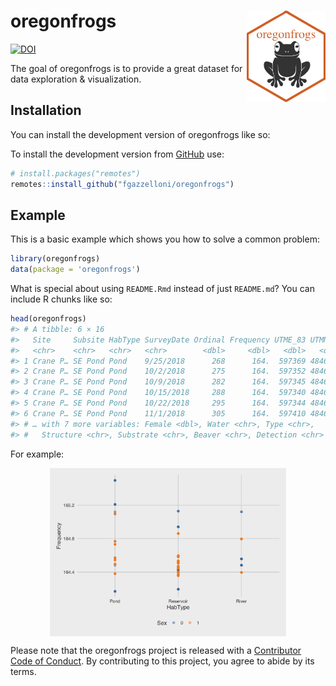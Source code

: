 
<!-- README.md is generated from README.Rmd. Please edit that file -->

# oregonfrogs <a href='https://fgazzelloni.github.io/oregonfrogs/'><img src='man/figures/logo.png' align="right" width="25%" min-width="120px" /></a>

<!-- badges: start -->

[![DOI](https://zenodo.org/badge/526891877.svg)](https://zenodo.org/badge/latestdoi/526891877)

<!-- badges: end -->

The goal of oregonfrogs is to provide a great dataset for data
exploration & visualization.

## Installation

You can install the development version of oregonfrogs like so:

To install the development version from [GitHub](https://github.com/)
use:

``` r
# install.packages("remotes")
remotes::install_github("fgazzelloni/oregonfrogs")
```

## Example

This is a basic example which shows you how to solve a common problem:

``` r
library(oregonfrogs)
data(package = 'oregonfrogs')
```

What is special about using `README.Rmd` instead of just `README.md`?
You can include R chunks like so:

``` r
head(oregonfrogs)
#> # A tibble: 6 × 16
#>   Site     Subsite HabType SurveyDate Ordinal Frequency UTME_83 UTMN_83 Interval
#>   <chr>    <chr>   <chr>   <chr>        <dbl>     <dbl>   <dbl>   <dbl>    <dbl>
#> 1 Crane P… SE Pond Pond    9/25/2018      268      164.  597369 4846486        0
#> 2 Crane P… SE Pond Pond    10/2/2018      275      164.  597352 4846487        1
#> 3 Crane P… SE Pond Pond    10/9/2018      282      164.  597345 4846458        2
#> 4 Crane P… SE Pond Pond    10/15/2018     288      164.  597340 4846464        3
#> 5 Crane P… SE Pond Pond    10/22/2018     295      164.  597344 4846460        4
#> 6 Crane P… SE Pond Pond    11/1/2018      305      164.  597410 4846451        5
#> # … with 7 more variables: Female <dbl>, Water <chr>, Type <chr>,
#> #   Structure <chr>, Substrate <chr>, Beaver <chr>, Detection <chr>
```

For example:

<img src="man/figures/README-habitat-1.png" width="75%" style="display: block; margin: auto;" />

Please note that the oregonfrogs project is released with a [Contributor
Code of
Conduct](https://contributor-covenant.org/version/2/0/CODE_OF_CONDUCT.html).
By contributing to this project, you agree to abide by its terms.
